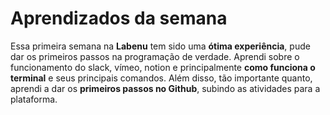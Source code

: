 # Aprendizados da semana

Essa primeira semana na **Labenu** tem sido uma **ótima experiência**, pude dar os primeiros passos na programação de verdade. Aprendi sobre o funcionamento do slack, vímeo, notion e principalmente **como funciona o terminal** e seus principais comandos. Além disso, tão importante quanto, aprendi a dar os **primeiros passos no Github**, subindo as atividades para a plataforma. 